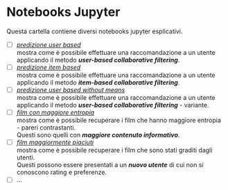 # Notebooks Jupyter

Questa cartella contiene diversi notebooks jupyter esplicativi.


- [ ] [_predizione user based_](https://github.com/mariocuomo/progettoSII/blob/main/notebooks%20jupyter/user%20based%20predizione.ipynb)<br>
      mostra come è possibile effettuare una raccomandazione a un utente applicando il metodo _**user-based collaborative filtering**_.
- [ ] [_predizione item based_](https://github.com/mariocuomo/progettoSII/blob/main/notebooks%20jupyter/item%20based%20predizione.ipynb)<br>
      mostra come è possibile effettuare una raccomandazione a un utente applicando il metodo _**item-based collaborative filtering**_.
- [ ] [_predizione user based without means_](https://github.com/mariocuomo/progettoSII/blob/main/notebooks%20jupyter/user%20based%20without%20means%20predizione.ipynb)<br>
      mostra come è possibile effettuare una raccomandazione a un utente applicando il metodo _**user-based collaborative filtering**_ - variante.
- [ ] [_film con maggiore entropia_](https://github.com/mariocuomo/progettoSII/blob/main/notebooks%20jupyter/film%20con%20maggiore%20entropia.ipynb)<br>
      mostra come è possibile recuperare i film che hanno maggiore entropia - pareri contrastanti.<br>
      Questi sono quelli con _**maggiore contenuto informativo**_.
- [ ] [_film maggiormente piaciuti_](https://github.com/mariocuomo/progettoSII/blob/main/notebooks%20jupyter/film%20con%20maggiore%20entropia.ipynb)<br>
      mostra come è possibile recuperare i film che sono stati graditi dagli utenti.<br>
      Questi possono essere presentati a un _**nuovo utente**_ di cui non si conoscono rating e preferenze.
- [ ] ...
